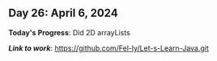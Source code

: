 ## Day 26: April 6, 2024

**Today's Progress**: Did 2D arrayLists


___Link to work___: https://github.com/Fel-ly/Let-s-Learn-Java.git
